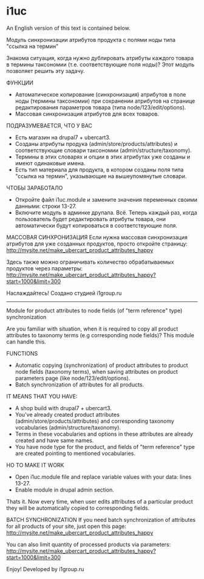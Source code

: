 # i1uc
An English version of this text is contained below.

Модуль синхронизации атрибутов продукта с полями ноды типа "ссылка на термин"

Знакома ситуация, когда нужно дублировать атрибуты каждого товара в термины таксономии (т.е. соответствующие поля ноды)? Этот модуль позволяет решить эту задачу.

ФУНКЦИИ
+ Автоматическое копирование (синхронизация) атрибутов в поле ноды (термины таксономии) при сохранении атрибутов на странице редактирования параметров товара (типа node/123/edit/options).
+ Массовая синхронизация атрибутов для всех товаров.

ПОДРАЗУМЕВАЕТСЯ, ЧТО У ВАС
+ Есть магазин на drupal7 + ubercart3.
+ Созданы атрибуты продука (admin/store/products/attributes) и соответствующие словари таксономии (admin/structure/taxonomy).
+ Термины в этих словарях и опции в этих атрибутах уже созданы и имеют одинаковые имена.
+ Есть тип материала для продукта, в котором созданы поля типа "ссылка на термин", указывающие на вышеупомянутые словари.

ЧТОБЫ ЗАРАБОТАЛО
+ Откройте файл i1uc.module и замените значения переменных своими данными: строки 13-27.
+ Включите модуль в админке друпала.
Всё. Теперь каждый раз, когда пользователь будет редактировать атрибуты товара, они автоматически будут копироваться в соответствующие поля.

МАССОВАЯ СИНХРОНИЗАЦИЯ
Если нужна массовая синхронизация атрибутов для уже созданных продуктов, просто откройте страницу:
http://mysite.net/make_ubercart_product_attributes_happy

Здесь также можно ограничивать количество обрабатываемых продуктов через параметры:
http://mysite.net/make_ubercart_product_attributes_happy?start=1000&limit=300

Наслаждайтесь!
Создано студией i1group.ru


****

Module for product attributes to node fields (of "term reference" type) synchronization

Are you familiar with situation, when it is required to copy all product attributes to taxonomy terms (e.g corresponding node fields)? This module can handle this.

FUNCTIONS
+ Automatic copying (synchronization) of product attributes to product node fields (taxonomy terms), when saving attributes on product parameters page (like node/123/edit/options).
+ Batch synchronization of attributes for all products.

IT MEANS THAT YOU HAVE:
+ A shop build with drupal7 + ubercart3.
+ You've already created product attributes (admin/store/products/attributes) and corresponding taxonomy vocabularies (admin/structure/taxonomy).
+ Terms in these vocabularies and options in these attributes are already created and have same names.
+ You have node type for the product, and fields of "term reference" type are created pointing to mentioned vocabularies.

HO TO MAKE IT WORK
+ Open i1uc.module file and replace variable values with your data: lines 13-27.
+ Enable module in drupal admin section.

Thats it. Now every time, when user edits attributes of a particular product they will be automatically copied to corresponding fields.

BATCH SYNCHRONIZATION
If you need batch synchronization of attributes for all products of your site, just open this page:
http://mysite.net/make_ubercart_product_attributes_happy

You can also limit quantity of processed products via parameters:
http://mysite.net/make_ubercart_product_attributes_happy?start=1000&limit=300

Enjoy!
Developed by i1group.ru
